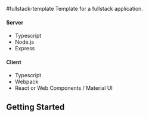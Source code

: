 #fullstack-template
Template for a fullstack application.
#### Server
- Typescript
- Node.js
- Express

#### Client
- Typescript
- Webpack
- React or Web Components / Material UI

## Getting Started
